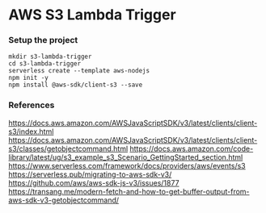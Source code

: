 # AWS S3 Lambda Trigger

### Setup the project
```
mkdir s3-lambda-trigger
cd s3-lambda-trigger
serverless create --template aws-nodejs
npm init -y
npm install @aws-sdk/client-s3 --save
```

### References
https://docs.aws.amazon.com/AWSJavaScriptSDK/v3/latest/clients/client-s3/index.html
https://docs.aws.amazon.com/AWSJavaScriptSDK/v3/latest/clients/client-s3/classes/getobjectcommand.html
https://docs.aws.amazon.com/code-library/latest/ug/s3_example_s3_Scenario_GettingStarted_section.html
https://www.serverless.com/framework/docs/providers/aws/events/s3
https://serverless.pub/migrating-to-aws-sdk-v3/
https://github.com/aws/aws-sdk-js-v3/issues/1877
https://transang.me/modern-fetch-and-how-to-get-buffer-output-from-aws-sdk-v3-getobjectcommand/